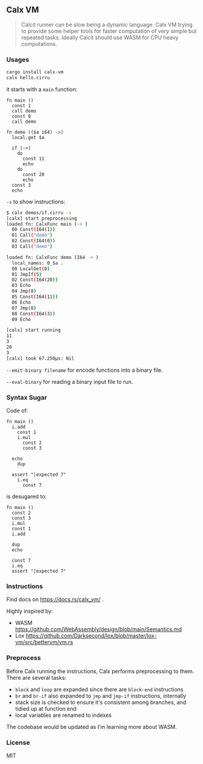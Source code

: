 ## Calx VM

> Calcit runner can be slow being a dynamic language. Calx VM trying to provide some helper tools for faster computation of very simple but repeated tasks. Ideally Calcit should use WASM for CPU heavy computations.

### Usages

```bash
cargo install calx-vm
calx hello.cirru
```

it starts with a `main` function:

```cirru
fn main ()
  const 1
  call demo
  const 0
  call demo

fn demo (($a i64) ->)
  local.get $a

  if (->)
    do
      const 11
      echo
    do
      const 20
      echo
  const 3
  echo
```

`-s` to show instructions:

```bash
$ calx demos/if.cirru -s
[calx] start preprocessing
loaded fn: CalxFunc main (-> )
  00 Const(I64(1))
  01 Call("demo")
  02 Const(I64(0))
  03 Call("demo")

loaded fn: CalxFunc demo (I64 -> )
  local_names: 0_$a .
  00 LocalGet(0)
  01 JmpIf(5)
  02 Const(I64(20))
  03 Echo
  04 Jmp(8)
  05 Const(I64(11))
  06 Echo
  07 Jmp(8)
  08 Const(I64(3))
  09 Echo

[calx] start running
11
3
20
3
[calx] took 67.250µs: Nil
```

`--emit-binary filename` for encode functions into a binary file.

`--eval-binary` for reading a binary input file to run.

### Syntax Sugar

Code of:

```cirru
fn main ()
  i.add
    const 1
    i.mul
      const 2
      const 3

  echo
    dup

  assert "|expected 7"
    i.eq
      const 7
```

is desugared to:

```cirru
fn main ()
  const 2
  const 3
  i.mul
  const 1
  i.add

  dup
  echo

  const 7
  i.eq
  assert "|expected 7"
```

### Instructions

Find docs on https://docs.rs/calx_vm/ .

Highly inspired by:

- WASM https://github.com/WebAssembly/design/blob/main/Semantics.md
- Lox https://github.com/Darksecond/lox/blob/master/lox-vm/src/bettervm/vm.rs

### Preprocess

Before Calx running the instructions, Calx performs preprocessing to them. There are several tasks:

- `block` and `loop` are expanded since there are `block-end` instructions
- `br` and `br-if` also expanded to `jmp` and `jmp-if` instructions, internally
- stack size is checked to ensure it's consistent among branches, and tidied up at function end
- local variables are renamed to indexes

The codebase would be updated as I'm learning more about WASM.

### License

MIT
